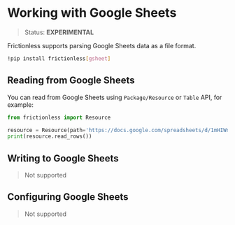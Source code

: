# Working with Google Sheets

> Status: **EXPERIMENTAL**

Frictionless supports parsing Google Sheets data as a file format.

```sh
!pip install frictionless[gsheet]
```

## Reading from Google Sheets

You can read from Google Sheets using `Package/Resource` or `Table` API, for example:

```python
from frictionless import Resource

resource = Resource(path='https://docs.google.com/spreadsheets/d/1mHIWnDvW9cALRMq9OdNfRwjAthCUFUOACPp0Lkyl7b4/edit?usp=sharing')
print(resource.read_rows())
```

## Writing to Google Sheets

> Not supported

## Configuring Google Sheets

> Not supported


